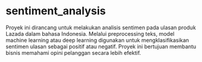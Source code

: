 # sentiment_analysis
Proyek ini dirancang untuk melakukan analisis sentimen pada ulasan produk Lazada dalam bahasa Indonesia. Melalui preprocessing teks, model machine learning atau deep learning digunakan untuk mengklasifikasikan sentimen ulasan sebagai positif atau negatif. Proyek ini bertujuan membantu bisnis memahami opini pelanggan secara lebih efektif.
